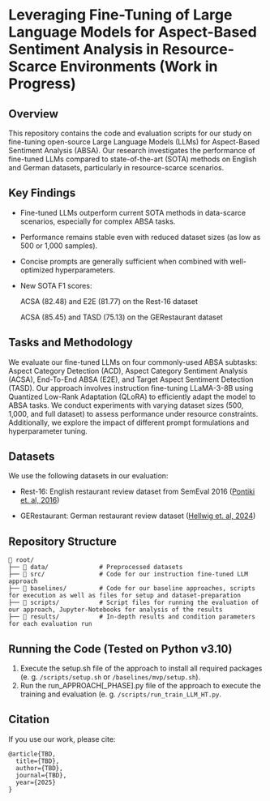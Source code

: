 # Leveraging Fine-Tuning of Large Language Models for Aspect-Based Sentiment Analysis in Resource-Scarce Environments (Work in Progress)

## Overview

This repository contains the code and evaluation scripts for our study on fine-tuning open-source Large Language Models (LLMs) for Aspect-Based Sentiment Analysis (ABSA). Our research investigates the performance of fine-tuned LLMs compared to state-of-the-art (SOTA) methods on English and German datasets, particularly in resource-scarce scenarios.

## Key Findings

- Fine-tuned LLMs outperform current SOTA methods in data-scarce scenarios, especially for complex ABSA tasks.

- Performance remains stable even with reduced dataset sizes (as low as 500 or 1,000 samples).

- Concise prompts are generally sufficient when combined with well-optimized hyperparameters.

- New SOTA F1 scores:

  ACSA (82.48) and E2E (81.77) on the Rest-16 dataset

  ACSA (85.45) and TASD (75.13) on the GERestaurant dataset

## Tasks and Methodology

We evaluate our fine-tuned LLMs on four commonly-used ABSA subtasks: Aspect Category Detection (ACD), Aspect Category Sentiment Analysis (ACSA), End-To-End ABSA (E2E), and Target Aspect Sentiment Detection (TASD). Our approach involves instruction fine-tuning LLaMA-3-8B using Quantized Low-Rank Adaptation (QLoRA) to efficiently adapt the model to ABSA tasks. We conduct experiments with varying dataset sizes (500, 1,000, and full dataset) to assess performance under resource constraints. Additionally, we explore the impact of different prompt formulations and hyperparameter tuning.


## Datasets

We use the following datasets in our evaluation:

- Rest-16: English restaurant review dataset from SemEval 2016 ([Pontiki et. al, 2016](https://alt.qcri.org/semeval2016/task5/))

- GERestaurant: German restaurant review dataset ([Hellwig et. al, 2024](https://aclanthology.org/2024.konvens-main.14/))


## Repository Structure
```
📂 root/
├── 📂 data/              # Preprocessed datasets
├── 📂 src/               # Code for our instruction fine-tuned LLM approach
├── 📂 baselines/         # Code for our baseline approaches, scripts for execution as well as files for setup and dataset-preparation
├── 📂 scripts/           # Script files for running the evaluation of our approach, Jupyter-Notebooks for analysis of the results
├── 📂 results/           # In-depth results and condition parameters for each evaluation run 
```
## Running the Code (Tested on Python v3.10)
1. Execute the setup.sh file of the approach to install all required packages (e. g. ```/scripts/setup.sh``` or ```/baselines/mvp/setup.sh```).
2. Run the run_APPROACH[_PHASE].py file of the approach to execute the training and evaluation (e. g. ```/scripts/run_train_LLM_HT.py```. 

## Citation

If you use our work, please cite:
```
@article{TBD,
  title={TBD},
  author={TBD},
  journal={TBD},
  year={2025}
}
```

